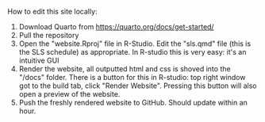 How to edit this site locally:

1.  Download Quarto from https://quarto.org/docs/get-started/
2.  Pull the repository
3.  Open the "website.Rproj" file in R-Studio. Edit the "sls.qmd" file (this is the SLS schedule) as appropriate. In R-studio this is very easy: it's an intuitive GUI
4.  Render the website, all outputted html and css is shoved into the "/docs" folder. There is a button for this in R-studio: top right window got to the build tab, click "Render Website". Pressing this button will also open a preview of the website.
5.  Push the freshly rendered website to GitHub. Should update within an hour.
